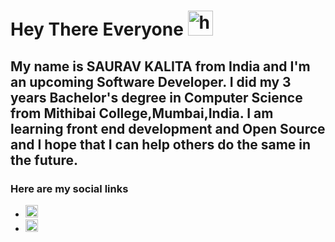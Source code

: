# Hey There Everyone <img src="https://media.tenor.com/62H2GipHhHUAAAAi/marvel-future-revolution-marvel-future-fight.gif" width="40px" alt="hand waving">
## My name is **SAURAV KALITA** from India and I'm an upcoming Software Developer. I did my 3 years Bachelor's degree in Computer Science from Mithibai College,Mumbai,India. I am learning front end development and Open Source and I hope that I can help others do the same in the future.


### Here are my social links
- <a href="https://twitter.com/SKalita0221"><img src="https://www.freepnglogos.com/uploads/twitter-logo-png/twitter-logo-vector-png-clipart-1.png" width="20px"></a>
- <a href="https://www.linkedin.com/in/saurav-kalita-24230923b/"><img src="https://cdn-icons-png.flaticon.com/512/174/174857.png" alt="linkedin" width="20px"></a>

<!--
**SauravKalita22/SauravKalita22** is a ✨ _special_ ✨ repository because its `README.md` (this file) appears on your GitHub profile.

Here are some ideas to get you started:

- 🔭 I’m currently working on ...
- 🌱 I’m currently learning ...
- 👯 I’m looking to collaborate on ...
- 🤔 I’m looking for help with ...
- 💬 Ask me about ...
- 📫 How to reach me: ...
- 😄 Pronouns: ...
- ⚡ Fun fact: ...
-->
